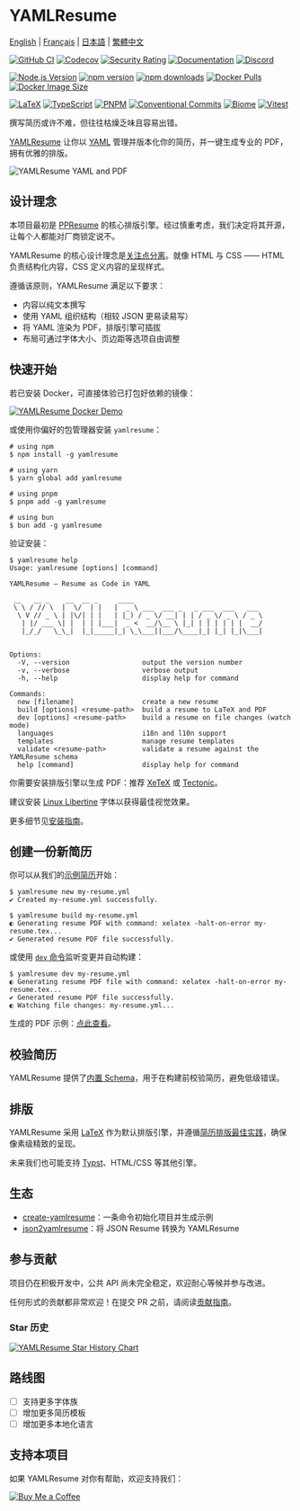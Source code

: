 # YAMLResume

[English](./README.md) | [Français](./README-fr.md) | [日本語](./README-ja.md) | [繁體中文](./README-zh-tw.md)

[![GitHub CI](https://github.com/yamlresume/yamlresume/workflows/test/badge.svg)](https://github.com/yamlresume/yamlresume/actions/workflows/test.yml)
[![Codecov](https://img.shields.io/codecov/c/github/yamlresume/yamlresume?style=flat-square&logo=codecov)](https://codecov.io/gh/yamlresume/yamlresume)
[![Security Rating](https://img.shields.io/badge/Security-A+-brightgreen?style=flat-square&logo=shield)](https://github.com/yamlresume/yamlresume/security)
[![Documentation](https://img.shields.io/badge/docs-yamlresume.dev-blue?style=flat-square&logo=gitbook)](https://yamlresume.dev/zh-cn)
[![Discord](https://img.shields.io/discord/1371488902023479336?style=flat-square&logo=discord&color=5865F2)](https://discord.gg/9SyT7mVV4K)

[![Node.js Version](https://img.shields.io/node/v/yamlresume.svg?style=flat-square&logo=node.js&color=339933)](https://nodejs.org/)
[![npm version](https://img.shields.io/npm/v/yamlresume.svg?style=flat-square&logo=npm)](https://www.npmjs.com/package/yamlresume)
[![npm downloads](https://img.shields.io/npm/dm/yamlresume.svg?style=flat-square&logo=npm&color=CB3837)](https://www.npmjs.com/package/yamlresume)
[![Docker Pulls](https://img.shields.io/docker/pulls/yamlresume/yamlresume.svg?style=flat-square&logo=docker)](https://hub.docker.com/r/yamlresume/yamlresume)
[![Docker Image Size](https://img.shields.io/docker/image-size/yamlresume/yamlresume/latest.svg?style=flat-square&logo=docker&color=2496ED)](https://hub.docker.com/r/yamlresume/yamlresume)

[![LaTeX](https://img.shields.io/badge/LaTeX-Typesetting-008080?style=flat-square&logo=latex)](https://www.latex-project.org/)
[![TypeScript](https://img.shields.io/badge/TypeScript-5.0+-blue?style=flat-square&logo=typescript)](https://www.typescriptlang.org/)
[![PNPM](https://img.shields.io/badge/PNPM-Workspace-orange?style=flat-square&logo=pnpm)](https://pnpm.io/)
[![Conventional Commits](https://img.shields.io/badge/Conventional%20Commits-1.0.0-FE5196?style=flat-square&logo=conventionalcommits)](https://conventionalcommits.org)
[![Biome](https://img.shields.io/badge/Biome-Linted-60a5fa?style=flat-square&logo=biome)](https://biomejs.dev/)
[![Vitest](https://img.shields.io/badge/Vitest-Tested-6E9F18?style=flat-square&logo=vitest)](https://vitest.dev/)

撰写简历或许不难，但往往枯燥乏味且容易出错。

[YAMLResume](https://yamlresume.dev/zh-cn) 让你以 [YAML](https://yaml.org/) 管理并版本化你的简历，并一键生成专业的 PDF，拥有优雅的排版。

![YAMLResume YAML and PDF](./docs/static/images/yamlresume-yaml-and-pdf.webp)

## 设计理念

本项目最初是 [PPResume](https://ppresume.com/?ref=yamlresume) 的核心排版引擎。经过慎重考虑，我们决定将其开源，让每个人都能对厂商锁定说不。

YAMLResume 的核心设计理念是[关注点分离](https://zh.wikipedia.org/wiki/%E5%85%B3%E6%B3%A8%E7%82%B9%E5%88%86%E7%A6%BB)。就像 HTML 与 CSS —— HTML 负责结构化内容，CSS 定义内容的呈现样式。

遵循该原则，YAMLResume 满足以下要求：

- 内容以纯文本撰写
- 使用 YAML 组织结构（相较 JSON 更易读易写）
- 将 YAML 渲染为 PDF，排版引擎可插拔
- 布局可通过字体大小、页边距等选项自由调整

## 快速开始

若已安装 Docker，可直接体验已打包好依赖的镜像：

[![YAMLResume Docker Demo](https://asciinema.org/a/722057.svg)](https://asciinema.org/a/722057)

或使用你偏好的包管理器安装 `yamlresume`：

```
# using npm
$ npm install -g yamlresume

# using yarn
$ yarn global add yamlresume

# using pnpm
$ pnpm add -g yamlresume

# using bun
$ bun add -g yamlresume
```

验证安装：

```
$ yamlresume help
Usage: yamlresume [options] [command]

YAMLResume — Resume as Code in YAML

 __   __ _    __  __ _     ____
 \ \ / // \  |  \/  | |   |  _ \ ___  ___ _   _ ___  ___   ___
  \ V // _ \ | |\/| | |   | |_) / _ \/ __| | | / _ \/ _ \ / _ \
   | |/ ___ \| |  | | |___|  _ <  __/\__ \ |_| | | | | | |  __/
   |_/_/   \_\_|  |_|_____|_| \_\___||___/\____|_| |_| |_|\___|


Options:
  -V, --version                  output the version number
  -v, --verbose                  verbose output
  -h, --help                     display help for command

Commands:
  new [filename]                 create a new resume
  build [options] <resume-path>  build a resume to LaTeX and PDF
  dev [options] <resume-path>    build a resume on file changes (watch mode)
  languages                      i18n and l10n support
  templates                      manage resume templates
  validate <resume-path>         validate a resume against the YAMLResume schema
  help [command]                 display help for command
```

你需要安装排版引擎以生成 PDF：推荐 [XeTeX](https://yamlresume.dev/zh-cn/docs/getting-started#xetex) 或 [Tectonic](https://yamlresume.dev/zh-cn/docs/getting-started#xetex)。

建议安装 [Linux Libertine](https://yamlresume.dev/zh-cn/docs/getting-started#linux-libertine) 字体以获得最佳视觉效果。

更多细节见[安装指南](https://yamlresume.dev/zh-cn/docs/installation)。

## 创建一份新简历

你可以从我们的[示例简历](./packages/cli/src/commands/fixtures/software-engineer.yml)开始：

```
$ yamlresume new my-resume.yml
✔ Created my-resume.yml successfully.

$ yamlresume build my-resume.yml
◐ Generating resume PDF with command: xelatex -halt-on-error my-resume.tex...
✔ Generated resume PDF file successfully.
```

或使用 [`dev` 命令](https://yamlresume.dev/zh-cn/docs/cli#dev)监听变更并自动构建：

```
$ yamlresume dev my-resume.yml
◐ Generating resume PDF file with command: xelatex -halt-on-error my-resume.tex...
✔ Generated resume PDF file successfully.
◐ Watching file changes: my-resume.yml...
```

生成的 PDF 示例：[点此查看](./docs/static/images/resume.pdf)。

## 校验简历

YAMLResume 提供了[内置 Schema](https://yamlresume.dev/zh-cn/docs/compiler/schema)，用于在构建前校验简历，避免低级错误。

## 排版

YAMLResume 采用 [LaTeX](https://www.latex-project.org/) 作为默认排版引擎，并遵循[简历排版最佳实践](https://docs.ppresume.com/guide?ref=yamlresume)，确保像素级精致的呈现。

未来我们也可能支持 [Typst](https://github.com/typst/typst)、HTML/CSS 等其他引擎。

## 生态

- [create-yamlresume](https://yamlresume.dev/zh-cn/docs/ecosystem/create-yamlresume)：一条命令初始化项目并生成示例
- [json2yamlresume](https://yamlresume.dev/zh-cn/docs/ecosystem/json2yamlresume)：将 JSON Resume 转换为 YAMLResume

## 参与贡献

项目仍在积极开发中，公共 API 尚未完全稳定，欢迎耐心等候并参与改进。

任何形式的贡献都非常欢迎！在提交 PR 之前，请阅读[贡献指南](./CONTRIBUTING.md)。

### Star 历史

[![YAMLResume Star History Chart](https://api.star-history.com/svg?repos=yamlresume/yamlresume&type=Date)](https://www.star-history.com/#yamlresume/yamlresume&Date)

## 路线图

- [ ] 支持更多字体族
- [ ] 增加更多简历模板
- [ ] 增加更多本地化语言

## 支持本项目

如果 YAMLResume 对你有帮助，欢迎支持我们：

[![Buy Me a Coffee](https://img.shields.io/badge/Buy%20Me%20a%20Coffee-FFDD00?style=for-the-badge&logo=buy-me-a-coffee&logoColor=black)](https://buymeacoffee.com/xiaohanyu)
